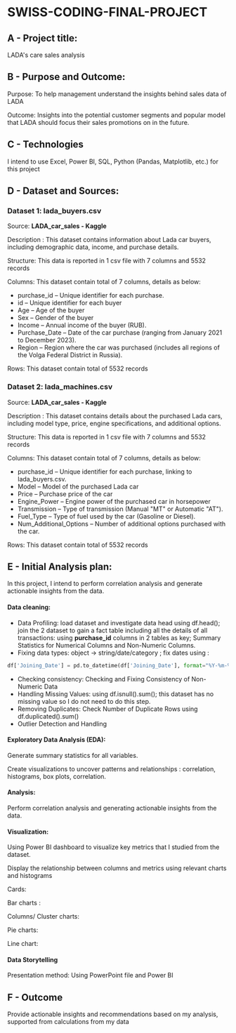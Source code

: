 # SWISS-CODING-FINAL-PROJECT

## A - Project title:

LADA's care sales analysis

## B - Purpose and Outcome:

Purpose: To help management understand the insights behind sales data of LADA

Outcome: Insights into the potential customer segments and popular model that LADA should focus their sales promotions on in the future.

## C - **Technologies**

I intend to use Excel, Power BI, SQL, Python (Pandas, Matplotlib, etc.) for this project

## D - Dataset and Sources:

### Dataset 1: lada_buyers.csv

Source: **LADA_car_sales - Kaggle**

Description :  This dataset contains information about Lada car buyers, including demographic data, income, and purchase details. 

Structure: This data is reported in 1 csv file with 7 columns and 5532 records

Columns: This dataset contain total of 7 columns, details as below:  

- purchase_id – Unique identifier for each purchase.
- id – Unique identifier for each buyer
- Age – Age of the buyer
- Sex – Gender of the buyer
- Income – Annual income of the buyer (RUB).
- Purchase_Date – Date of the car purchase (ranging from January 2021 to December 2023).
- Region – Region where the car was purchased (includes all regions of the Volga Federal District in Russia).

Rows: This dataset contain total of 5532 records

### Dataset 2: lada_machines.csv

Source: **LADA_car_sales - Kaggle**

Description :  This dataset contains details about the purchased Lada cars, including model type, price, engine specifications, and additional options.

Structure: This data is reported in 1 csv file with 7 columns and 5532 records

Columns: This dataset contain total of 7 columns, details as below: 

- purchase_id – Unique identifier for each purchase, linking to lada_buyers.csv.
- Model – Model of the purchased Lada car
- Price – Purchase price of the car
- Engine_Power – Engine power of the purchased car in horsepower
- Transmission – Type of transmission (Manual "MT" or Automatic "AT").
- Fuel_Type – Type of fuel used by the car (Gasoline or Diesel).
- Num_Additional_Options – Number of additional options purchased with the car.

Rows: This dataset contain total of 5532 records

## E - Initial Analysis plan:

In this project, I intend to perform correlation analysis and generate actionable insights from the data.

#### Data cleaning:

- Data Profiling: load dataset and investigate data head using df.head(); join the 2 dataset to gain a fact table including all the details of all transactions: using **purchase_id** columns in 2 tables as key; Summary Statistics for Numerical Columns and Non-Numeric Columns.
- Fixing data types: object → string/date/category ; fix dates using :

```python
df['Joining_Date'] = pd.to_datetime(df['Joining_Date'], format="%Y-%m-%d", errors='coerce')

```

- Checking consistency: Checking and Fixing Consistency of Non-Numeric Data
- Handling Missing Values: using df.isnull().sum(); this dataset has no missing value so I do not need to do this step.
- Removing Duplicates: Check Number of Duplicate Rows using df.duplicated().sum()
- Outlier Detection and Handling

#### **Exploratory Data Analysis (EDA):**

Generate summary statistics for all variables. 

Create visualizations to uncover patterns and relationships : correlation, histograms, box plots, correlation.

#### Analysis:

Perform correlation analysis and generating actionable insights from the data.

#### Visualization:

Using Power BI dashboard to visualize key metrics that I studied from the dataset.

Display the relationship between columns and metrics using relevant charts and histograms

Cards: 

Bar charts : 

Columns/ Cluster charts:

Pie charts:

Line chart:

 

#### **Data Storytelling**

Presentation method: Using PowerPoint file and Power BI

## **F - Outcome**

Provide actionable insights and recommendations based on my analysis, supported from calculations from my data
